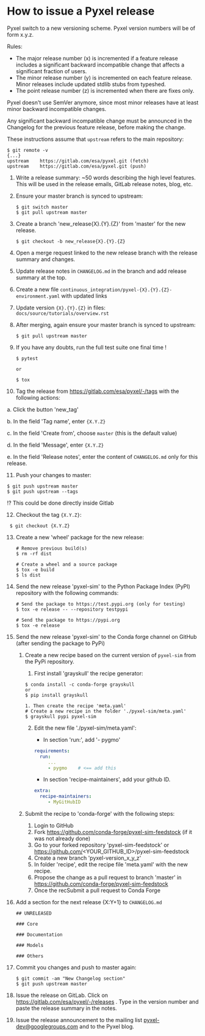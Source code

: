 # How to issue a Pyxel release

Pyxel switch to a new versioning scheme. Pyxel version numbers will be of form x.y.z.

Rules:

- The major release number (x) is incremented if a feature release includes a significant
backward incompatible change that affects a significant fraction of users.
- The minor release number (y) is incremented on each feature release.
Minor releases include updated stdlib stubs from typeshed.
- The point release number (z) is incremented when there are fixes only.

Pyxel doesn't use SemVer anymore, since most minor releases have at least minor backward incompatible changes.

Any significant backward incompatible change must be announced in the Changelog for the previous feature release,
before making the change.

These instructions assume that `upstream` refers to the main repository:

```fish
$ git remote -v
{...}
upstream	https://gitlab.com/esa/pyxel.git (fetch)
upstream	https://gitlab.com/esa/pyxel.git (push)
```

1. Write a release summary: ~50 words describing the high level features. This will be used in the release emails, 
GitLab release notes, blog, etc.

2. Ensure your master branch is synced to upstream:

   ```fish
   $ git switch master
   $ git pull upstream master
   ```

3. Create a branch 'new_release{X}.{Y}.{Z}' from 'master' for the new release.

   ```fish
   $ git checkout -b new_release{X}.{Y}.{Z}
   ```

4. Open a merge request linked to the new release branch with the release summary and changes.

5. Update release notes in `CHANGELOG.md` in the branch and add release summary at the top.

6. Create a new file `continuous_integration/pyxel-{X}.{Y}.{Z}-environment.yaml` with updated links

7. Update version `{X}.{Y}.{Z}` in files: `docs/source/tutorials/overview.rst`

8. After merging, again ensure your master branch is synced to upstream:

   ```fish
   $ git pull upstream master
   ```

9. If you have any doubts, run the full test suite one final time !

   ```fish
   $ pytest

   or

   $ tox
   ```

10. Tag the release from https://gitlab.com/esa/pyxel/-/tags with the following actions:

   a. Click the button 'new_tag'

   b. In the field 'Tag name', enter `{X.Y.Z}`

   c. In the field 'Create from', choose `master` (this is the default value)

   d. In the field 'Message', enter `{X.Y.Z}`

   e. In the field 'Release notes', enter the content of `CHANGELOG.md` only for this release.

11. Push your changes to master:
   ```fish
   $ git push upstream master
   $ git push upstream --tags
   ```
   :interrobang: This could be done directly inside Gitlab

12. Checkout the tag `{X.Y.Z}`:
   ```fish
    $ git checkout {X.Y.Z}
   ```

13. Create a new 'wheel' package for the new release:
    ```fish
    # Remove previous build(s)
    $ rm -rf dist
    
    # Create a wheel and a source package
    $ tox -e build
    $ ls dist
    ```
    
14. Send the new release 'pyxel-sim' to the Python Package Index (PyPI) repository with
    the following commands:
       ```fish
       # Send the package to https://test.pypi.org (only for testing)
       $ tox -e release -- --repository testpypi

       # Send the package to https://pypi.org
       $ tox -e release
       ```
15. Send the new release 'pyxel-sim' to the Conda forge channel on GitHub (after sending the 
    package to PyPi)
   
    1. Create a new recipe based on the current version of `pyxel-sim` from the PyPi
       repository.
   
       1. First install 'grayskull' the recipe generator:
       ```fish
       $ conda install -c conda-forge grayskull
       or
       $ pip install grayskull
      
       1. Then create the recipe 'meta.yaml'
       # Create a new recipe in the folder './pyxel-sim/meta.yaml'
       $ grayskull pypi pyxel-sim
       ```
      
       2. Edit the new file './pyxel-sim/meta.yaml':
          * In section 'run:', add '- pygmo'
          ```yaml
          requirements:
            run:
               ...
               - pygmo    # <== add this
          ```
         
          * In section 'recipe-maintainers', add your github ID.
          ```yaml
          extra:
            recipe-maintainers:
               - MyGitHubID
          ```
    2. Submit the recipe to 'conda-forge' with the following steps:
       1. Login to GitHub
       2. Fork https://github.com/conda-forge/pyxel-sim-feedstock (if it was not already done)
       3. Go to your forked repository 'pyxel-sim-feedstock' or https://github.com/<YOUR_GITHUB_ID>/pyxel-sim-feedstock
       4. Create a new branch 'pyxel-version_x_y_z'
       5. In folder 'recipe', edit the recipe file 'meta.yaml' with the new recipe.
       6. Propose the change as a pull request to branch 'master' in https://github.com/conda-forge/pyxel-sim-feedstock
       7. Once the recSubmit a pull request to Conda Forge

15. Add a section for the next release {X:Y+1} to `CHANGELOG.md`

     ```fish
     ## UNRELEASED

     ### Core

     ### Documentation
    
     ### Models
    
     ### Others
     ```

16. Commit you changes and push to master again:
     ```fish
     $ git commit -am "New Changelog section"
     $ git push upstream master
     ```

17. Issue the release on GitLab.
    Click on https://gitlab.com/esa/pyxel/-/releases . Type in the version number and paste the release summary in the notes.

18. Issue the release announcement to the mailing list pyxel-dev@googlegroups.com and to the Pyxel blog.
